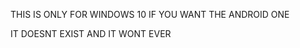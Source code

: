 THIS IS ONLY FOR WINDOWS 10
IF YOU WANT THE ANDROID ONE                                                                                                                                                                                                                                                                                                                                                                                                                                                                                                                                                                                                                                                                                                                                                                                                                                                                                                                                                                                                         



IT DOESNT EXIST AND IT WONT EVER